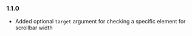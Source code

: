 ### 1.1.0

*   Added optional `target` argument for checking a specific element for scrollbar width
